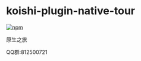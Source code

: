 # koishi-plugin-native-tour

[![npm](https://img.shields.io/npm/v/koishi-plugin-native-tour?style=flat-square)](https://www.npmjs.com/package/koishi-plugin-native-tour)

原生之旅

QQ群:812500721
